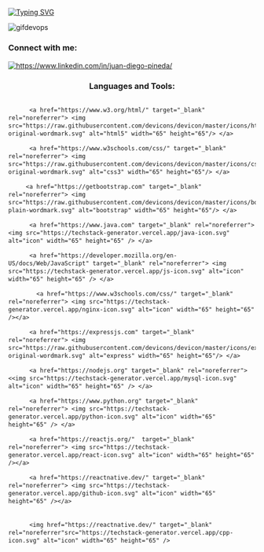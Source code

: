 <link rel="preconnect" href="https://fonts.googleapis.com"><link rel="preconnect" href="https://fonts.gstatic.com" crossorigin><link href="https://fonts.googleapis.com/css2?family=Caveat&display=swap" rel="stylesheet">


<a href="https://git.io/typing-svg"><img src="https://readme-typing-svg.demolab.com?font=caveat&size=35&pause=1000&color=F6F0ED&background=504A4FDA&center=true&vCenter=true&width=900&height=80&lines=Hi%2C+I'm+Juan+Pineda;A+passionate+Developer+from+colombia" alt="Typing SVG" /></a>

![gifdevops](https://user-images.githubusercontent.com/117276310/205516382-b0d6df35-890a-4cf2-838f-c8db68cfecf9.gif)


<h3 align="left">Connect with me:</h3>
<p align="left">
<a href="https://linkedin.com/in/https://www.linkedin.com/in/juan-diego-pineda/" target="blank"><img align="center" src="https://raw.githubusercontent.com/rahuldkjain/github-profile-readme-generator/master/src/images/icons/Social/linked-in-alt.svg" alt="https://www.linkedin.com/in/juan-diego-pineda/" height="30" width="40" /></a>
</p>

<h3 align="center">Languages and Tools:</h3>

<p align="left" style="display: flex; align-items: flex-start;">
                                         
                                                  
   <!-- 1    html       -->
          <a href="https://www.w3.org/html/" target="_blank" rel="noreferrer"> <img src="https://raw.githubusercontent.com/devicons/devicon/master/icons/html5/html5-original-wordmark.svg" alt="html5" width="65" height="65"/> </a>
  <!-- 2    css      -->
          <a href="https://www.w3schools.com/css/" target="_blank" rel="noreferrer"> <img src="https://raw.githubusercontent.com/devicons/devicon/master/icons/css3/css3-original-wordmark.svg" alt="css3" width="65" height="65"/> </a> 
  
  <!-- 3  bootsrtap         -->
         <a href="https://getbootstrap.com" target="_blank" rel="noreferrer"> <img src="https://raw.githubusercontent.com/devicons/devicon/master/icons/bootstrap/bootstrap-plain-wordmark.svg" alt="bootstrap" width="65" height="65"/> </a> 

<!-- 4    java       -->
          <a href="https://www.java.com" target="_blank" rel="noreferrer"> <img src="https://techstack-generator.vercel.app/java-icon.svg" alt="icon" width="65" height="65" /> </a> 

<!--   5   javascript      -->
          <a href="https://developer.mozilla.org/en-US/docs/Web/JavaScript" target="_blank" rel="noreferrer"> <img src="https://techstack-generator.vercel.app/js-icon.svg" alt="icon" width="65" height="65" /> </a>
          
<!-- 6 node      -->
            <a href="https://www.w3schools.com/css/" target="_blank" rel="noreferrer"> <img src="https://techstack-generator.vercel.app/nginx-icon.svg" alt="icon" width="65" height="65" /></a> 
   
<!--  7   express         -->
          <a href="https://expressjs.com" target="_blank" rel="noreferrer"> <img src="https://raw.githubusercontent.com/devicons/devicon/master/icons/express/express-original-wordmark.svg" alt="express" width="65" height="65"/> </a>

<!--  8  node        -->
          <a href="https://nodejs.org" target="_blank" rel="noreferrer"> <<img src="https://techstack-generator.vercel.app/mysql-icon.svg" alt="icon" width="65" height="65" /> </a> 
          
<!-- 9     python      -->
          <a href="https://www.python.org" target="_blank" rel="noreferrer"> <img src="https://techstack-generator.vercel.app/python-icon.svg" alt="icon" width="65" height="65" /> </a> 

<!--  10  reactjs   -->
          <a href="https://reactjs.org/"  target="_blank" rel="noreferrer"> <img src="https://techstack-generator.vercel.app/react-icon.svg" alt="icon" width="65" height="65" /></a>

<!--11 github    -->
          <a href="https://reactnative.dev/" target="_blank" rel="noreferrer"> <img src="https://techstack-generator.vercel.app/github-icon.svg" alt="icon" width="65" height="65" /></a>
  

          <img href="https://reactnative.dev/" target="_blank" rel="noreferrer"src="https://techstack-generator.vercel.app/cpp-icon.svg" alt="icon" width="65" height="65" />
         
         
</p>
